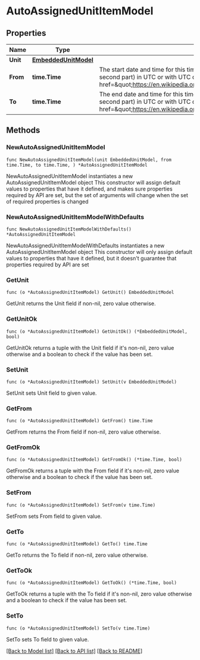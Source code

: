 # AutoAssignedUnitItemModel

## Properties

Name | Type | Description | Notes
------------ | ------------- | ------------- | -------------
**Unit** | [**EmbeddedUnitModel**](EmbeddedUnitModel.md) |  | 
**From** | **time.Time** | The start date and time for this time slice&lt;br /&gt;A date and time (without fractional second part) in UTC or with UTC offset as defined in &lt;a href&#x3D;\&quot;https://en.wikipedia.org/wiki/ISO_8601\&quot;&gt;ISO8601:2004&lt;/a&gt; | 
**To** | **time.Time** | The end date and time for this time slice&lt;br /&gt;A date and time (without fractional second part) in UTC or with UTC offset as defined in &lt;a href&#x3D;\&quot;https://en.wikipedia.org/wiki/ISO_8601\&quot;&gt;ISO8601:2004&lt;/a&gt; | 

## Methods

### NewAutoAssignedUnitItemModel

`func NewAutoAssignedUnitItemModel(unit EmbeddedUnitModel, from time.Time, to time.Time, ) *AutoAssignedUnitItemModel`

NewAutoAssignedUnitItemModel instantiates a new AutoAssignedUnitItemModel object
This constructor will assign default values to properties that have it defined,
and makes sure properties required by API are set, but the set of arguments
will change when the set of required properties is changed

### NewAutoAssignedUnitItemModelWithDefaults

`func NewAutoAssignedUnitItemModelWithDefaults() *AutoAssignedUnitItemModel`

NewAutoAssignedUnitItemModelWithDefaults instantiates a new AutoAssignedUnitItemModel object
This constructor will only assign default values to properties that have it defined,
but it doesn't guarantee that properties required by API are set

### GetUnit

`func (o *AutoAssignedUnitItemModel) GetUnit() EmbeddedUnitModel`

GetUnit returns the Unit field if non-nil, zero value otherwise.

### GetUnitOk

`func (o *AutoAssignedUnitItemModel) GetUnitOk() (*EmbeddedUnitModel, bool)`

GetUnitOk returns a tuple with the Unit field if it's non-nil, zero value otherwise
and a boolean to check if the value has been set.

### SetUnit

`func (o *AutoAssignedUnitItemModel) SetUnit(v EmbeddedUnitModel)`

SetUnit sets Unit field to given value.


### GetFrom

`func (o *AutoAssignedUnitItemModel) GetFrom() time.Time`

GetFrom returns the From field if non-nil, zero value otherwise.

### GetFromOk

`func (o *AutoAssignedUnitItemModel) GetFromOk() (*time.Time, bool)`

GetFromOk returns a tuple with the From field if it's non-nil, zero value otherwise
and a boolean to check if the value has been set.

### SetFrom

`func (o *AutoAssignedUnitItemModel) SetFrom(v time.Time)`

SetFrom sets From field to given value.


### GetTo

`func (o *AutoAssignedUnitItemModel) GetTo() time.Time`

GetTo returns the To field if non-nil, zero value otherwise.

### GetToOk

`func (o *AutoAssignedUnitItemModel) GetToOk() (*time.Time, bool)`

GetToOk returns a tuple with the To field if it's non-nil, zero value otherwise
and a boolean to check if the value has been set.

### SetTo

`func (o *AutoAssignedUnitItemModel) SetTo(v time.Time)`

SetTo sets To field to given value.



[[Back to Model list]](../README.md#documentation-for-models) [[Back to API list]](../README.md#documentation-for-api-endpoints) [[Back to README]](../README.md)


